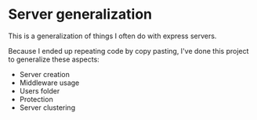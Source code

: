 # Server generalization

This is a generalization of things I often do with express servers.

Because I ended up repeating code by copy pasting, I've done this project to generalize these aspects:
- Server creation
- Middleware usage
- Users folder
- Protection
- Server clustering


